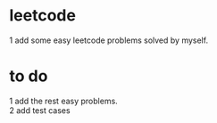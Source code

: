 # leetcode
1 add some easy leetcode problems solved by myself.


# to do
1 add the rest easy problems.<br>
2 add test cases

